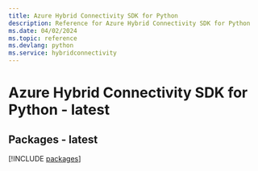 ```yaml
---
title: Azure Hybrid Connectivity SDK for Python
description: Reference for Azure Hybrid Connectivity SDK for Python
ms.date: 04/02/2024
ms.topic: reference
ms.devlang: python
ms.service: hybridconnectivity
---
```

# Azure Hybrid Connectivity SDK for Python - latest
## Packages - latest
[!INCLUDE [packages](hybrid-connectivity-index.md)]
